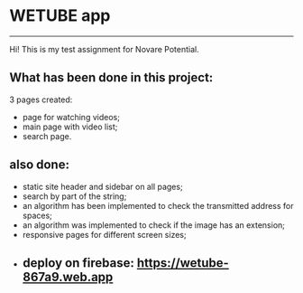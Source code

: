 # WETUBE app

---

Hi! This is my test assignment for Novare Potential.

## What has been done in this project:

3 pages created:

- page for watching videos;
- main page with video list;
- search page.

## also done:

- static site header and sidebar on all pages;
- search by part of the string;
- an algorithm has been implemented to check the transmitted address for spaces;
- an algorithm was implemented to check if the image has an extension;
- responsive pages for different screen sizes;
- ## deploy on firebase: https://wetube-867a9.web.app


